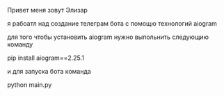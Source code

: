 Привет меня зовут Элизар

я рабоатл над создание телеграм бота с помощю технологий aiogram 

для того чтобы установить aiogram нужно выпольнить следующию команду 

pip install aiogram==2.25.1

 и для запуска бота команда

 python main.py
 
